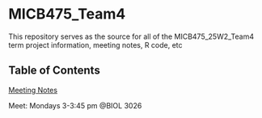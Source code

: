 # MICB475_Team4
This repository serves as the source for all of the MICB475_25W2_Team4 term project information, meeting notes, R code, etc

## Table of Contents
  [Meeting Notes](#meeting_notes)
  
  Meet: Mondays 3-3:45 pm @BIOL 3026

